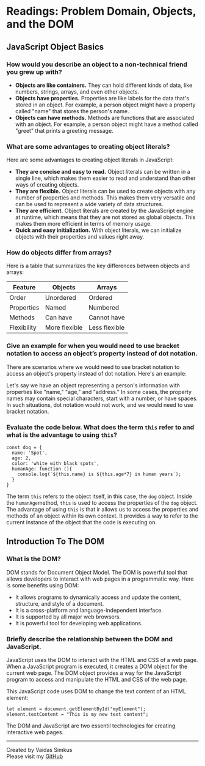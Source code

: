 # Readings: Problem Domain, Objects, and the DOM

## JavaScript Object Basics

### How would you describe an object to a non-technical friend you grew up with?

* **Objects are like containers.** They can hold different kinds of data, like numbers, strings, arrays, and even 
  other objects.
* **Objects have properties.** Properties are like labels for the data that's stored in an object. For example, a person 
  object might have a property called "name" that stores the person's name.
* **Objects can have methods.** Methods are functions that are associated with an object. For example, a person object might 
  have a method called "greet" that prints a greeting message.

### What are some advantages to creating object literals?

Here are some advantages to creating object literals in JavaScript:

* **They are concise and easy to read.** Object literals can be written in a single line, which makes them easier to read and 
  understand than other ways of creating objects.
* **They are flexible.** Object literals can be used to create objects with any number of properties and methods. This makes them 
  very versatile and can be used to represent a wide variety of data structures.
* **They are efficient.** Object literals are created by the JavaScript engine at runtime, which means that they are not stored as 
  global objects. This makes them more efficient in terms of memory usage.
* **Quick and easy initialization.** With object literals, we can initialize objects with their properties and values right away. 

### How do objects differ from arrays?

Here is a table that summarizes the key differences between objects and arrays:

| Feature      | Objects                   | Arrays                  |
|--------------|---------------------------|-------------------------|
| Order        | Unordered                 | Ordered                 |
| Properties   | Named                     | Numbered                |
| Methods      | Can have                  | Cannot have             |
| Flexibility  | More flexible             | Less flexible           |

### Give an example for when you would need to use bracket notation to access an object’s property instead of dot notation.

There are scenarios where we would need to use bracket notation to access an object's property instead of dot notation. 
Here's an example:  

Let's say we have an object representing a person's information with properties like "name," "age," and "address." In some 
cases, the property names may contain special characters, start with a number, or have spaces. In such situations, dot 
notation would not work, and we would need to use bracket notation.

### Evaluate the code below. What does the term `this` refer to and what is the advantage to using `this`?

```
const dog = {
  name: 'Spot',
  age: 2,
  color: 'white with black spots',
  humanAge: function (){
    console.log(`${this.name} is ${this.age*7} in human years`);
  }
}
```
The term `this` refers to the object itself, in this case, the `dog` object. Inside the `humanAge`method, `this`
is used to access the properties of the `dog` object.  
The advantage of using `this` is that ir allows us to access the properties and methods of an object within its own 
context. It provides a way to refer to the current instance of the object that the code is executing on.

## Introduction To The DOM

### What is the DOM?

DOM stands for Document Object Model. The DOM is powerful tool that allows developers to interact with web pages in 
a programmatic way. Here is some benefits using DOM:

* It allows programs to dynamically access and update the content, structure, and style of a document.
* It is a cross-platform and language-independent interface.
* It is supported by all major web browsers.
* It is powerful tool for developing web applications.

### Briefly describe the relationship between the DOM and JavaScript.

JavaScript uses the DOM to interact with the HTML and CSS of a web page. When a JavaScript program is executed, it 
creates a DOM object for the current web page. The DOM object provides a way for the JavaScript program to access 
and manipulate the HTML and CSS of the web page.  

This JavaScript code uses DOM to change the text content of an HTML element:

```
let element = document.getElementById("myElement");
element.textContent = "This is my new text content";
```
The DOM and JavaScript are two essentil technologies for creating interactive web pages.

***

Created by Vaidas Simkus  
Please visit my [GitHub](https://github.com/MisterVaidas)




